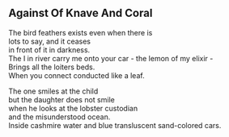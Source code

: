 Against Of Knave And Coral
--------------------------
The bird feathers exists even when there is  
lots to say, and it ceases  
in front of it in darkness.  
The I in river carry me onto your car - the lemon of my elixir -  
Brings all the loiters beds.  
When you connect conducted like a leaf.  
  
The one smiles at the child  
but the daughter does not smile  
when he looks at the lobster custodian  
and the misunderstood ocean.  
Inside cashmire water and blue transluscent sand-colored cars.  
